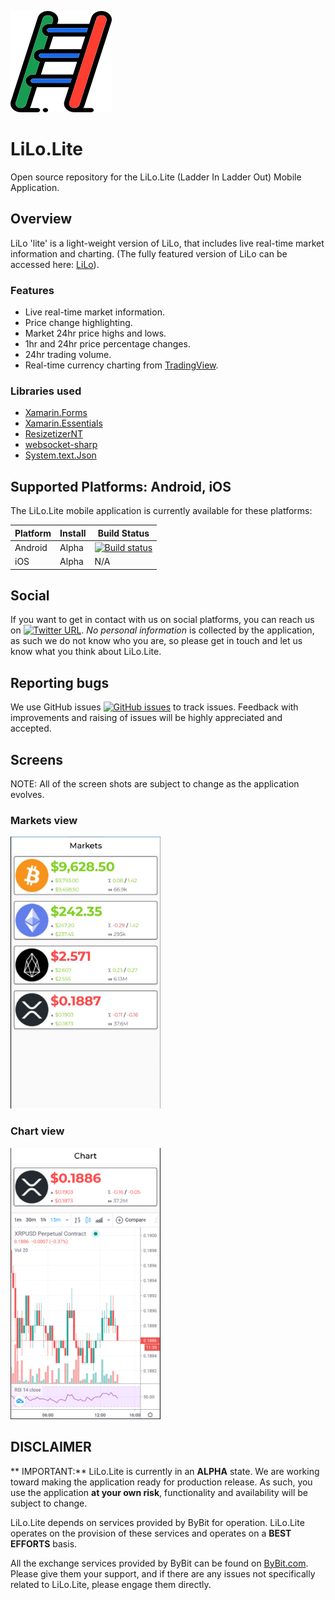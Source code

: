 ![LiLo](Screenshots/launcher_foreground.png "LiLo.Lite - logo")

# LiLo.Lite 
Open source repository for the LiLo.Lite (Ladder In Ladder Out) Mobile Application.

## Overview
LiLo 'lite' is a light-weight version of LiLo, that includes live real-time market information and charting. (The fully featured version of LiLo can be accessed here: [LiLo](https://georgeleithead.github.io/LiLo_Public/)).

### Features
- Live real-time market information.
- Price change highlighting.
- Market 24hr price highs and lows.
- 1hr and 24hr price percentage changes.
- 24hr trading volume.
- Real-time currency charting from [TradingView](https://uk.tradingview.com/).

### Libraries used
- [Xamarin.Forms](https://github.com/xamarin/Xamarin.Forms)
- [Xamarin.Essentials](https://github.com/xamarin/Essentials)
- [ResizetizerNT](https://github.com/Redth/ResizetizerNT)
- [websocket-sharp](https://github.com/PingmanTools/websocket-sharp/)
- [System.text.Json](https://github.com/dotnet/corefx)

## Supported Platforms: Android, iOS

The LiLo.Lite mobile application is currently available for these platforms:

| Platform | Install | Build Status |
| -------- | ------- | ------------ |
| Android  | Alpha | [![Build status](https://build.appcenter.ms/v0.1/apps/4a6daf54-3a40-41b5-b2b2-11f740b0b3c7/branches/master/badge)](https://appcenter.ms)       |
| iOS      | Alpha | N/A       |

## Social
If you want to get in contact with us on social platforms, you can reach us on [![Twitter URL](https://img.shields.io/twitter/url/https/twitter.com/LiLoMobileApp.svg?style=social&label=Follow%20%40LiLoMobileApp)](https://twitter.com/LiLoMobileApp).  *No personal information* is collected by the application, as such we do not know who you are, so please get in touch and let us know what you think about LiLo.Lite.

## Reporting bugs
We use GitHub issues [![GitHub issues](https://img.shields.io/github/issues/GeorgeLeithead/LiLo.Lite)](https://github.com/GeorgeLeithead/LiLo.Lite/issues) to track issues.  Feedback with improvements and raising of issues will be highly appreciated and accepted.

## Screens
NOTE: All of the screen shots are subject to change as the application evolves.

### Markets view
<img alt="Home view - Light theme" src="Screenshots/10.png" width="240" />

### Chart view
<img alt="Chart view" src="Screenshots/20.png" width="240" />

## DISCLAIMER

** IMPORTANT:** LiLo.Lite is currently in an **ALPHA** state. We are working toward making the application ready for production release. As such, you use the application **at your own risk**, functionality and availability will be subject to change.

LiLo.Lite depends on services provided by ByBit for operation.  LiLo.Lite operates on the provision of these services and operates on a **BEST EFFORTS** basis.

All the exchange services provided by ByBit can be found on [ByBit.com](https://www.bybit.com/).  Please give them your support, and if there are any issues not specifically related to LiLo.Lite, please engage them directly.